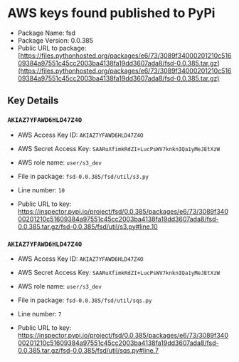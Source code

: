 # AWS keys found published to PyPi

* Package Name: fsd
* Package Version: 0.0.385
* Public URL to package: [https://files.pythonhosted.org/packages/e6/73/3089f34000201210c51609384a97551c45cc2003ba4138fa19dd3607ada8/fsd-0.0.385.tar.gz](https://files.pythonhosted.org/packages/e6/73/3089f34000201210c51609384a97551c45cc2003ba4138fa19dd3607ada8/fsd-0.0.385.tar.gz)

## Key Details

### `AKIAZ7YFAWD6HLD47Z4O`

* AWS Access Key ID: `AKIAZ7YFAWD6HLD47Z4O`
* AWS Secret Access Key: `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` 
* AWS role name: `user/s3_dev`
* File in package: `fsd-0.0.385/fsd/util/s3.py`
* Line number: `10`

* Public URL to key: https://inspector.pypi.io/project/fsd/0.0.385/packages/e6/73/3089f34000201210c51609384a97551c45cc2003ba4138fa19dd3607ada8/fsd-0.0.385.tar.gz/fsd-0.0.385/fsd/util/s3.py#line.10



### `AKIAZ7YFAWD6HLD47Z4O`

* AWS Access Key ID: `AKIAZ7YFAWD6HLD47Z4O`
* AWS Secret Access Key: `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` 
* AWS role name: `user/s3_dev`
* File in package: `fsd-0.0.385/fsd/util/sqs.py`
* Line number: `7`

* Public URL to key: https://inspector.pypi.io/project/fsd/0.0.385/packages/e6/73/3089f34000201210c51609384a97551c45cc2003ba4138fa19dd3607ada8/fsd-0.0.385.tar.gz/fsd-0.0.385/fsd/util/sqs.py#line.7


